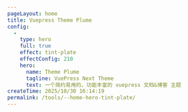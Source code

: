 ```yaml
---
pageLayout: home
title: Vuepress Theme Plume
config:
  -
    type: hero
    full: true
    effect: tint-plate
    effectConfig: 210
    hero:
      name: Theme Plume
      tagline: VuePress Next Theme
      text: 一个简约易用的，功能丰富的 vuepress 文档&博客 主题
createTime: 2025/10/30 16:14:19
permalink: /tools/--home-hero-tint-plate/
---
```

